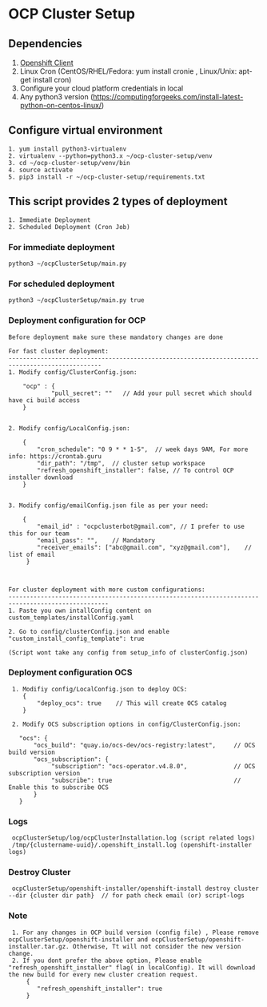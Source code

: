 # OCP Cluster Setup

## Dependencies
   1. [Openshift Client](https://mirror.openshift.com/pub/openshift-v4/clients/oc/4.4/)
   2. Linux Cron (CentOS/RHEL/Fedora: yum install cronie , Linux/Unix: apt-get install cron)
   3. Configure your cloud platform credentials in local
   4. Any python3 version (https://computingforgeeks.com/install-latest-python-on-centos-linux/)
   
## Configure virtual environment
    1. yum install python3-virtualenv
    2. virtualenv --python=python3.x ~/ocp-cluster-setup/venv
    3. cd ~/ocp-cluster-setup/venv/bin
    4. source activate
    5. pip3 install -r ~/ocp-cluster-setup/requirements.txt 

## This script provides 2 types of deployment
    1. Immediate Deployment
    2. Scheduled Deployment (Cron Job)

### For immediate deployment
    python3 ~/ocpClusterSetup/main.py

### For scheduled deployment
    python3 ~/ocpClusterSetup/main.py true

### Deployment configuration for OCP
    Before deployment make sure these mandatory changes are done
    
    For fast cluster deployment:
    ------------------------------------------------------------------------------------------------
    1. Modify config/ClusterConfig.json: 
   
        "ocp" : {
                "pull_secret": ""   // Add your pull secret which should have ci build access
        }


    2. Modify config/LocalConfig.json:
  
        {
            "cron_schedule": "0 9 * * 1-5",  // week days 9AM, For more info: https://crontab.guru
            "dir_path": "/tmp",  // cluster setup workspace
            "refresh_openshift_installer": false, // To control OCP installer download
        }
     
     
    3. Modify config/emailConfig.json file as per your need:
        
        {
            "email_id" : "ocpclusterbot@gmail.com", // I prefer to use this for our team
            "email_pass": "",    // Mandatory
            "receiver_emails": ["abc@gmail.com", "xyz@gmail.com"],    // list of email
         }
         


    For cluster deployment with more custom configurations:
    --------------------------------------------------------------------------------------------------
    1. Paste you own intallConfig content on custom_templates/installConfig.yaml
    
    2. Go to config/clusterConfig.json and enable "custom_install_config_template": true 
    
    (Script wont take any config from setup_info of clusterConfig.json)
    
 
 ### Deployment configuration OCS
     1. Modifiy config/LocalConfig.json to deploy OCS:
        {
            "deploy_ocs": true    // This will create OCS catalog
        }
     
     2. Modify OCS subscription options in config/ClusterConfig.json: 
   
       "ocs": {
           "ocs_build": "quay.io/ocs-dev/ocs-registry:latest",     // OCS build version
           "ocs_subscription": {
                "subscription": "ocs-operator.v4.8.0",             // OCS subscription version
                "subscribe": true                                  // Enable this to subscribe OCS
           }
       }
     
 ### Logs
     ocpClusterSetup/log/ocpClusterInstallation.log (script related logs)
     /tmp/{clustername-uuid}/.openshift_install.log (openshift-installer logs)
     
 ### Destroy Cluster
     ocpClusterSetup/openshift-installer/openshift-install destroy cluster --dir {cluster dir path}  // for path check email (or) script-logs
 
 ### Note
     1. For any changes in OCP build version (config file) , Please remove ocpClusterSetup/openshift-installer and ocpClusterSetup/openshift-installer.tar.gz. Otherwise, Tt will not consider the new version change.
     2. If you dont prefer the above option, Please enable "refresh_openshift_installer" flag( in localConfig). It will download the new build for every new cluster creation request.
         {
            "refresh_openshift_installer": true
         }
        


